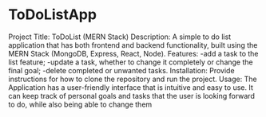 # ToDoListApp
Project Title: ToDoList (MERN Stack)
Description: A simple to do list application that has both frontend and backend functionality, built using the MERN Stack (MongoDB, Express, React, Node).
Features:
-add a task to the list feature;
-update a task, whether to change it completely or change the final goal;
-delete completed or unwanted tasks.
Installation: Provide instructions for how to clone the repository and run the project.
Usage: The Application has a user-friendly interface that is intuitive and easy to use. It can keep track of personal goals and tasks that the user is looking forward to do, while also being able to change them
